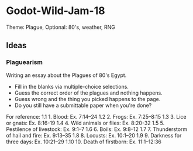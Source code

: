 # Godot-Wild-Jam-18
Theme: Plague, Optional: 80's, weather, RNG

## Ideas

### Plaguearism

Writing an essay about the Plagues of 80's Egypt. 
* Fill in the blanks via multiple-choice selections.
* Guess the correct order of the plagues and nothing happens.
* Guess wrong and the thing you picked happens to the page.
* Do you still have a submittable paper when you're done?

For reference:
1.1	1. Blood: Ex. 7:14–24
1.2	2. Frogs: Ex. 7:25–8:15
1.3	3. Lice or gnats: Ex. 8:16-19
1.4	4. Wild animals or flies: Ex. 8:20-32
1.5	5. Pestilence of livestock: Ex. 9:1–7
1.6	6. Boils: Ex. 9:8–12
1.7	7. Thunderstorm of hail and fire: Ex. 9:13–35
1.8	8. Locusts: Ex. 10:1–20
1.9	9. Darkness for three days: Ex. 10:21–29
1.10	10. Death of firstborn: Ex. 11:1–12:36
